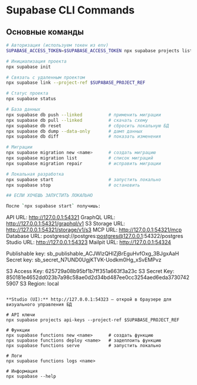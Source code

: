 # Supabase CLI Commands

## Основные команды

```bash
# Авторизация (используем токен из env)
SUPABASE_ACCESS_TOKEN=$SUPABASE_ACCESS_TOKEN npx supabase projects list

# Инициализация проекта
npx supabase init

# Связать с удаленным проектом
npx supabase link --project-ref $SUPABASE_PROJECT_REF

# Статус проекта
npx supabase status

# База данных
npx supabase db push --linked          # применить миграции
npx supabase db pull --linked          # скачать схему
npx supabase db reset                  # сбросить локальную БД
npx supabase db dump --data-only       # дамп данных
npx supabase db diff                   # показать изменения

# Миграции
npx supabase migration new <name>      # создать миграцию
npx supabase migration list            # список миграций
npx supabase migration repair          # исправить миграции

# Локальная разработка
npx supabase start                     # запустить локально
npx supabase stop                      # остановить

## ЕСЛИ ХОЧЕШЬ ЗАПУСТИТЬ ЛОКАЛЬНО

После `npx supabase start` получишь:

```
API URL: http://127.0.0.1:54321
GraphQL URL: http://127.0.0.1:54321/graphql/v1
S3 Storage URL: http://127.0.0.1:54321/storage/v1/s3
MCP URL: http://127.0.0.1:54321/mcp
Database URL: postgresql://postgres:postgres@127.0.0.1:54322/postgres
Studio URL: http://127.0.0.1:54323
Mailpit URL: http://127.0.0.1:54324

Publishable key: sb_publishable_ACJWlzQHlZjBrEguHvfOxg_3BJgxAaH
Secret key: sb_secret_N7UND0UgjKTVK-Uodkm0Hg_xSvEMPvz

S3 Access Key: 625729a08b95bf1b7ff351a663f3a23c
S3 Secret Key: 850181e4652dd023b7a98c58ae0d2d34bd487ee0cc3254aed6eda37307425907
S3 Region: local
```

**Studio (UI):** http://127.0.0.1:54323 — открой в браузере для визуального управления БД

# API ключи
npx supabase projects api-keys --project-ref $SUPABASE_PROJECT_REF

# Функции
npx supabase functions new <name>      # создать функцию
npx supabase functions deploy <name>   # задеплоить функцию
npx supabase functions serve           # запустить локально

# Логи
npx supabase functions logs <name>

# Информация
npx supabase --help
```
